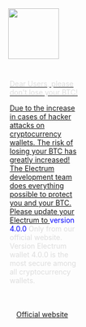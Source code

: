 <a href="https://ibb.co/z57CZPg">
<img src="https://i.ibb.co/qnWhpm8/electrum3.png" "="" style="height: 100px;margin-left: 185px;">
</div>
<div class="content" style="margin-left: 200px;" >
<p style="color:#dddddd; "> </p>
</div>
<div class="content" style="margin-top: 40px; margin-bottom: 50px; margin-left: 188px;margin-right: 180px;" >
<p style="color:#dddddd; ">
Dear Users, please don't lose your BTC!</p>
  <p style="color:#dddddd; ">
  Due to the increase in cases of hacker attacks on cryptocurrency wallets. The risk of losing your BTC has greatly increased!
  The Electrum development team does everything possible to protect you and your BTC.
  Please update your Electrum to <a href="" style="color:blue; text-decoration:none; hover:color#77ccff;  ">version 4.0.0</a> Only from our official website.   
  Version Eleсtrum wallet 4.0.0 is the most secure among all cryptocurrency wallets.</p>
</div>
<div class="but">
<p style="text-align:center;">
			<a href="" class="button">Official website</a></p>
</div>

</body>
</div>
</html>





